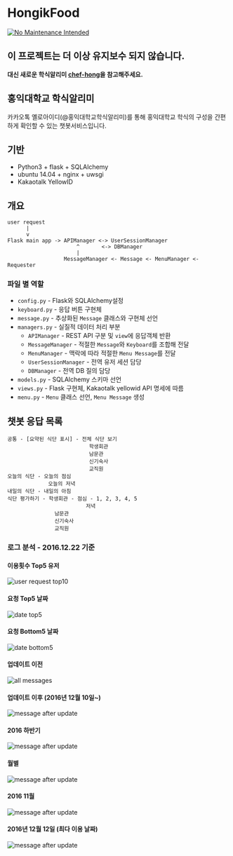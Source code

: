 # HongikFood
[![No Maintenance Intended](http://unmaintained.tech/badge.svg)](http://unmaintained.tech/)

## 이 프로젝트는 더 이상 유지보수 되지 않습니다.
**대신 새로운 학식알리미 [chef-hong](https://github.com/jungwinter/chef-hong)을 참고해주세요.**

## 홍익대학교 학식알리미
카카오톡 옐로아이디(@홍익대학교학식알리미)를 통해
홍익대학교 학식의 구성을 간편하게 확인할 수 있는 챗봇서비스입니다.

## 기반
- Python3 + flask + SQLAlchemy
- ubuntu 14.04 + nginx + uwsgi
- Kakaotalk YellowID

## 개요
```
user request
      |
      v
Flask main app -> APIManager <-> UserSessionManager
                      ^       <-> DBManager
                      |
                  MessageManager <- Message <- MenuManager <- Requester
```

### 파일 별 역할
- `config.py` - Flask와 SQLAlchemy설정
- `keyboard.py` - 응답 버튼 구현체
- `message.py` - 추상화된 `Message` 클래스와 구현체 선언
- `managers.py` - 실질적 데이터 처리 부분
  - `APIManager` - REST API 구분 및 `view`에 응답객체 반환
  - `MessageManager` - 적절한 `Message`와 `Keyboard`를 조합해 전달
  - `MenuManager` - 맥락에 따라 적절한 `Menu Message`를 전달
  - `UserSessionManager` - 전역 유저 세션 담당
  - `DBManager` - 전역 DB 질의 담당
- `models.py` - SQLAlchemy 스키마 선언
- `views.py` - Flask 구현체, Kakaotalk yellowid API 명세에 따름
- `menu.py` - `Menu` 클래스 선언, `Menu Message` 생성

## 챗봇 응답 목록
```
공통 - [요약된 식단 표시] - 전체 식단 보기
                          학생회관
                          남문관
                          신기숙사
                          교직원
오늘의 식단 - 오늘의 점심
             오늘의 저녁
내일의 식단 - 내일의 아침
식단 평가하기 - 학생회관 - 점심 - 1, 2, 3, 4, 5
                         저녁
               남문관
               신기숙사
               교직원
```

### 로그 분석 - 2016.12.22 기준
#### 이용횟수 Top5 유저
![user request top10](https://github.com/JungWinter/HongikFood/blob/master/app/static/img/users_limit.png?raw=true)

#### 요청 Top5 날짜
![date top5](https://raw.githubusercontent.com/JungWinter/HongikFood/master/app/static/img/date_top5.png)

#### 요청 Bottom5 날짜
![date bottom5](https://raw.githubusercontent.com/JungWinter/HongikFood/master/app/static/img/date_bottom5.png)

#### 업데이트 이전
![all messages](https://raw.githubusercontent.com/JungWinter/HongikFood/master/app/static/img/messages_before_update.png)

#### 업데이트 이후 (2016년 12월 10일~)
![message after update](https://raw.githubusercontent.com/JungWinter/HongikFood/master/app/static/img/messages_after_update.png)

#### 2016 하반기
![message after update](https://raw.githubusercontent.com/JungWinter/HongikFood/master/app/static/img/2016.png)

#### 월별
![message after update](https://raw.githubusercontent.com/JungWinter/HongikFood/master/app/static/img/month.png)

#### 2016 11월
![message after update](https://raw.githubusercontent.com/JungWinter/HongikFood/master/app/static/img/2016-11.png)

#### 2016년 12월 12일 (최다 이용 날짜)
![message after update](https://raw.githubusercontent.com/JungWinter/HongikFood/master/app/static/img/2016-12-12.png)
